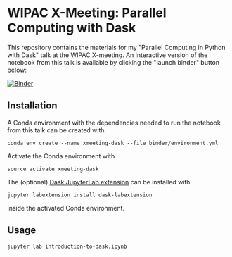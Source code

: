 # WIPAC X-Meeting: Parallel Computing with Dask

This repository contains the materials for my "Parallel Computing in Python with Dask" talk at the WIPAC X-meeting. An interactive version of the notebook from this talk is available by clicking the "launch binder" button below:

[![Binder](https://mybinder.org/badge.svg)](https://mybinder.org/v2/gh/jrbourbeau/xmeeting-dask/master?urlpath=lab/tree/introduction-to-dask.ipynb)

## Installation

A Conda environment with the dependencies needed to run the notebook from this talk can be created with 

```terminal
conda env create --name xmeeting-dask --file binder/environment.yml
```

Activate the Conda environment with 

```terminal
source activate xmeeting-dask
```

The (optional) [Dask JupyterLab extension](https://github.com/dask/dask-labextension) can be installed with  

```terminal
jupyter labextension install dask-labextension
```

inside the activated Conda environment.

## Usage 

```terminal
jupyter lab introduction-to-dask.ipynb
```